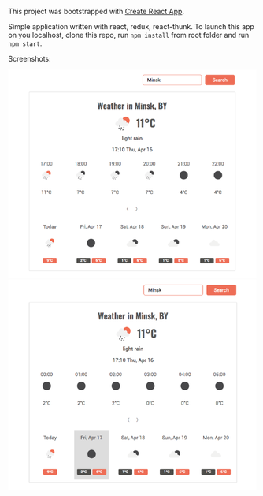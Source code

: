 This project was bootstrapped with [Create React App](https://github.com/facebook/create-react-app).

Simple application written with react, redux, react-thunk. To launch this app on you localhost, clone this repo, run `npm install` from root folder and run `npm start`.

Screenshots:

![Image alt](https://github.com/irmir/app-weather-forecast/raw/master/screenshots/screenshot1.png)
![Image alt](https://github.com/irmir/app-weather-forecast/raw/master/screenshots/screenshot2.png)
